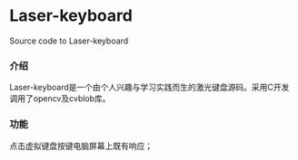 Laser-keyboard
==============

Source code to Laser-keyboard

### 介绍

Laser-keyboard是一个由个人兴趣与学习实践而生的激光键盘源码。采用C开发调用了opencv及cvblob库。

### 功能
点击虚拟键盘按键电脑屏幕上既有响应；
